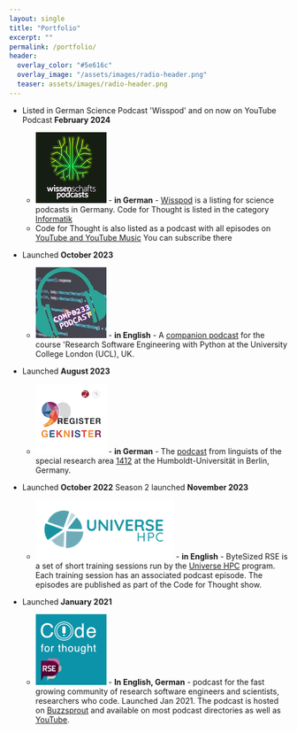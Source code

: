 ```yaml
---
layout: single
title: "Portfolio"
excerpt: ""
permalink: /portfolio/
header:
  overlay_color: "#5e616c"
  overlay_image: "/assets/images/radio-header.png"
  teaser: assets/images/radio-header.png
---
```


- Listed in German Science Podcast 'Wisspod' and on now on YouTube Podcast **February 2024**
  - ![Wisspod](/assets/images/logo-wisspod-dunkel.png) - **in German** - [Wisspod](https://wissenschaftspodcasts.de) is a listing for science podcasts in Germany. Code for Thought is listed in the category [Informatik](https://wissenschaftspodcasts.de/podcasts/code-for-thought/)
  - Code for Thought is also listed as a podcast with all episodes on [YouTube and YouTube Music](https://www.youtube.com/playlist?list=PL-YIfuwj8R2jB6YR8i0dOOM3R95j1ISE_) You can subscribe there

- Launched **October 2023**
  - ![UCL](/assets/images/comp0233_podcast_small.jpg) - **in English** - A [companion podcast](https://ucl-comp0233-23-24.github.io/podcast/index.html) for the course 'Research Software Engineering with Python at the University College London (UCL), UK. 

- Launched **August 2023**
  - ![RegisterGeknister](/assets/images/RegisterGeknister.png) - **in German** - The [podcast](https://registergeknister.buzzsprout.com) from linguists of the special research area [1412](https://sfb1412.hu-berlin.de/de/) at the Humboldt-Universität in Berlin, Germany. 
  
- Launched **October 2022** Season 2 launched **November 2023**
  - ![ByteSizedRSE](/assets/images/universe-hpc.png) - **in English** - ByteSized RSE is a set of short training sessions run by the [Universe HPC](http://www.universe-hpc.ac.uk/events/byte-sized-rse/) program. Each training session has an associated podcast episode. The episodes are published as part of the Code for Thought show.

- Launched **January 2021**
  - ![Code for Thought](/assets/images/CfT-128x128.png) - **In English, German** - podcast for the fast growing community of research software engineers and scientists, researchers who code. Launched Jan 2021. The podcast is hosted on [Buzzsprout](https://codeforthought.buzzsprout.com) and available on most podcast directories as well as [YouTube](https://www.youtube.com/@code4thought).
